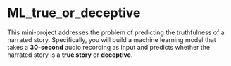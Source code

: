 # ML_true_or_deceptive
 This mini-project addresses the problem of predicting the truthfulness of a narrated story. Specifically, you will build a machine learning model that takes a **30-second** audio recording as input and predicts whether the narrated story is a **true story** or **deceptive**.
